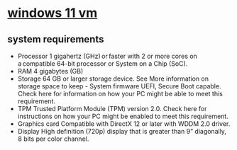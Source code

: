 # **[windows 11 vm](https://www.youtube.com/watch?v=3PDMGwbbk48)**

## system requirements

- Processor 1 gigahertz (GHz) or faster with 2 or more cores on a compatible 64-bit processor or System on a Chip (SoC).
- RAM 4 gigabytes (GB)
- Storage 64 GB or larger storage device. See More information on storage space to keep - System firmware UEFI, Secure Boot capable. Check here for information on how your PC might be able to meet this requirement.
- TPM Trusted Platform Module (TPM) version 2.0. Check here for instructions on how your PC might be enabled to meet this requirement.
- Graphics card Compatible with DirectX 12 or later with WDDM 2.0 driver.
- Display High definition (720p) display that is greater than 9” diagonally, 8 bits per color channel.
